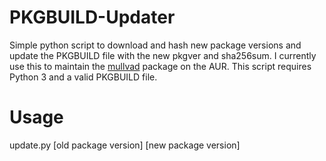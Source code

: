 # PKGBUILD-Updater
Simple python script to download and hash new package versions and update the PKGBUILD file with the new pkgver and sha256sum. 
I currently use this to maintain the [mullvad](https://aur.archlinux.org/cgit/aur.git/tree/PKGBUILD?h=mullvad) package on the AUR. This script requires Python 3 and a valid PKGBUILD file.

# Usage
update.py [old package version] [new package version]
